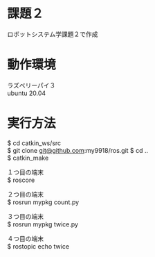 # 課題２　　
ロボットシステム学課題２で作成  
  
# 動作環境  
ラズベリーパイ３  
ubuntu 20.04  
  
# 実行方法   
$ cd catkin_ws/src  
$ git clone git@github.com:my9918/ros.git
$ cd ..  
$ catkin_make  
  
１つ目の端末  
$ roscore  

２つ目の端末  
$ rosrun mypkg count.py  

３つ目の端末  
$ rosrun mypkg twice.py  

４つ目の端末  
$ rostopic echo twice  





